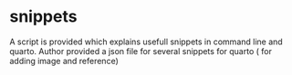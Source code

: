 # snippets
A script is provided which explains usefull snippets in command line and quarto. Author provided a json file for several snippets for quarto ( for adding image and reference)
